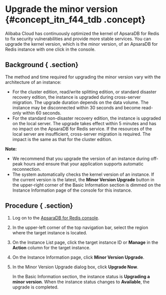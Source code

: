 # Upgrade the minor version {#concept_itn_f44_tdb .concept}

Alibaba Cloud has continuously optimized the kernel of ApsaraDB for Redis to fix security vulnerabilities and provide more stable services. You can upgrade the kernel version, which is the minor version, of an ApsaraDB for Redis instance with one click in the console.

## Background { .section}

The method and time required for upgrading the minor version vary with the architecture of an instance:

-   For the cluster edition, read/write splitting edition, or standard disaster recovery edition, the instance is upgraded during cross-server migration. The upgrade duration depends on the data volume. The instance may be disconnected within 30 seconds and become read-only within 60 seconds.
-   For the standard non-disaster recovery edition, the instance is upgraded on the local server. The upgrade takes effect within 5 minutes and has no impact on the ApsaraDB for Redis service. If the resources of the local server are insufficient, cross-server migration is required. The impact is the same as that for the cluster edition.

**Note:** 

-   We recommend that you upgrade the version of an instance during off-peak hours and ensure that your application supports automatic reconnection.
-   The system automatically checks the kernel version of an instance. If the current version is the latest, the **Minor Version Upgrade** button in the upper-right corner of the Basic Information section is dimmed on the Instance Information page of the console for this instance.

## Procedure { .section}

1.  Log on to the [ApsaraDB for Redis console](https://partners-intl.console.aliyun.com/#/kvstore).
2.  In the upper-left corner of the top navigation bar, select the region where the target instance is located.
3.  On the Instance List page, click the target instance ID or **Manage** in the **Action** column for the target instance.
4.  On the Instance Information page, click **Minor Version Upgrade**.

     

5.  In the Minor Version Upgrade dialog box, click **Upgrade Now**.

     

    In the Basic Information section, the instance status is **Upgrading a minor version**. When the instance status changes to **Available**, the upgrade is completed.

     

     


